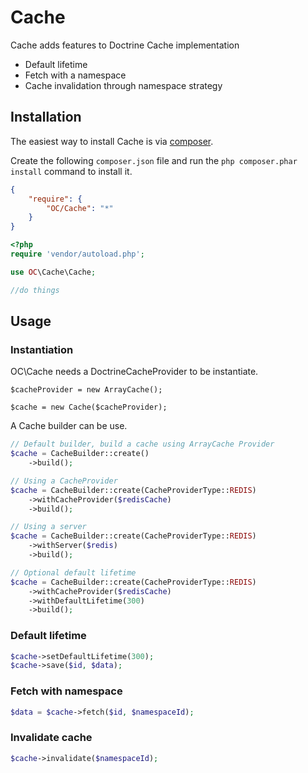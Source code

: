 # Cache
Cache adds features to Doctrine Cache implementation
- Default lifetime
- Fetch with a namespace
- Cache invalidation through namespace strategy

## Installation
The easiest way to install Cache is via [composer](http://getcomposer.org/).

Create the following `composer.json` file and run the `php composer.phar install` command to install it.

```json
{
    "require": {
        "OC/Cache": "*"
    }
}
```

```php
<?php
require 'vendor/autoload.php';

use OC\Cache\Cache;

//do things
```

<a name="install-nocomposer"/>

## Usage
### Instantiation

OC\Cache needs a DoctrineCacheProvider to be instantiate.
```
$cacheProvider = new ArrayCache();

$cache = new Cache($cacheProvider);
```

A Cache builder can be use.
```php
// Default builder, build a cache using ArrayCache Provider
$cache = CacheBuilder::create()
    ->build();

// Using a CacheProvider
$cache = CacheBuilder::create(CacheProviderType::REDIS)
    ->withCacheProvider($redisCache)
    ->build();

// Using a server
$cache = CacheBuilder::create(CacheProviderType::REDIS)
    ->withServer($redis)
    ->build();

// Optional default lifetime
$cache = CacheBuilder::create(CacheProviderType::REDIS)
    ->withCacheProvider($redisCache)
    ->withDefaultLifetime(300)
    ->build();
```

### Default lifetime
```php
$cache->setDefaultLifetime(300);
$cache->save($id, $data);
```

### Fetch with namespace
```php
$data = $cache->fetch($id, $namespaceId);
```

### Invalidate cache
```php
$cache->invalidate($namespaceId);
```
